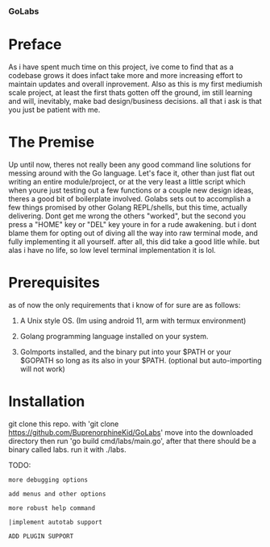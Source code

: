 ### GoLabs ###


# Preface

As i have spent much time on this project, ive come to find that
as a codebase grows it does infact take more and more increasing
effort to maintain updates and overall inprovement. Also as
this is my first mediumish scale project, at least the first thats
gotten off the ground, im still learning and will, inevitably, make
bad design/business decisions. all that i ask is that you just be
patient with me.


# The Premise

Up until now, theres not really been any good command line solutions
for messing around with the Go language. Let's face it, other than
just flat out writing an entire module/project, or at the very least
a little script which when youre just testing out a few functions
or a couple new design ideas, theres a good bit of boilerplate involved.
Golabs sets out to accomplish a few things promised by other Golang
REPL/shells, but this time, actually delivering. Dont get me wrong the
others "worked", but the second you press a "HOME" key or "DEL" key
youre in for a rude awakening. but i dont blame them for opting out
of diving all the way into raw terminal mode, and fully implementing
it all yourself. after all, this did take a good litle while. but alas
i have no life, so low level terminal implementation it is lol.

# Prerequisites

as of now the only requirements that i know of for sure are as follows:

1. A Unix style OS. (Im using android 11, arm with termux environment)

2. Golang programming language installed on your system.

3. GoImports installed, and the binary put into your $PATH or your
$GOPATH so long as its also in your $PATH.
	(optional but auto-importing will not work)

# Installation

git clone this repo. with 'git clone https://github.com/BuprenorphineKid/GoLabs'
move into the downloaded directory then run 'go build cmd/labs/main.go',
after that there should be a binary called labs. run it with ./labs. 

TODO:

	more debugging options

	add menus and other options
	
	more robust help command
	
	|implement autotab support

	ADD PLUGIN SUPPORT
